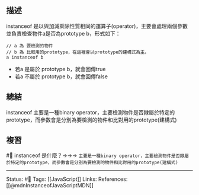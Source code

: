 

## 描述
instanceof 是以與加減乘除性質相同的運算子(operator)，主要會處理兩個參數並負責檢查物件a是否為prototype b，形式如下：
```
// a 為 要檢測的物件
// b 為 比較用的prototype，在這裡會以prototype的建構式為主。
a instanceof b
```
- 若a 是屬於 prototype b，就會回傳true
- 若a 不屬於 prototype b，就會回傳false

## 總結
instanceof 主要是一種binary operator，主要檢測物件是否隸屬於特定的prototype，而參數會是分別為要檢測的物件和比對用的prototype(建構式)

## 複習

#🧠 instanceof 是什麼？->->-> `主要是一種binary operator，主要檢測物件是否隸屬於特定的prototype，而參數會是分別為要檢測的物件和比對用的prototype(建構式)`
<!--SR:!2023-03-23,185,250-->


---
Status: #🌱 
Tags:
[[JavaScript]]
Links:
References:
[[@mdnInstanceofJavaScriptMDN]]